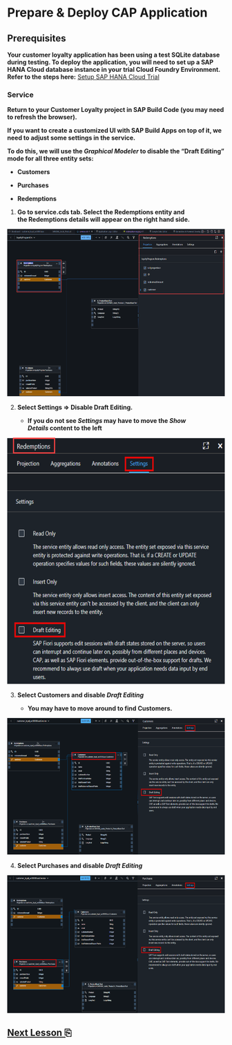 # Prepare & Deploy CAP Application

## Prerequisites

**Your customer loyalty application has been using a test SQLite database during testing. To deploy the application, you will need to set up a SAP HANA Cloud database instance in your trial Cloud Foundry Environment. Refer to the steps here:**  [Setup SAP HANA Cloud Trial](../hana-install/)

### Service

**Return to your Customer Loyalty project in SAP Build Code 
(you may need to refresh the browser).**

**If you want to create a customized UI with SAP Build Apps on top of
it, we need to adjust some settings in the service.**

**To do this, we will use the *Graphical Modeler* to disable the “Draft
Editing” mode for all three entity sets:**

- **Customers**

- **Purchases**

- **Redemptions**

1.  **Go to service.cds tab. Select the Redemptions entity and
    the Redemptions details will appear on the right hand side.**

<img src="images/image1.png"
style="width:6.5in;height:4.02708in" />

2.  **Select Settings =\> Disable Draft Editing.**

    - **If you do not see *Settings* may have to move the *Show
      Details* content to the left**

<img src="images/image2.png"
style="width:6.5in;height:5.93403in" />

3.  **Select Customers and disable *Draft Editing***

    - **You may have to move around to find Customers.**

<img src="images/image3.png"
style="width:6.5in;height:3.29375in" />

4.  **Select Purchases and disable *Draft Editing***

<img src="images/image4.png"
style="width:6.5in;height:3.32708in" />

## [Next Lesson ⎘](../ex2.1/)